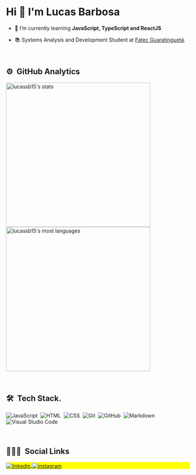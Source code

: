 <!-- Introduction -->
<h1> Hi 👋 I'm Lucas Barbosa </h1>

- 🌱 I’m currently learning <strong>JavaScript, TypeScript and ReactJS</strong>

- 📚 Systems Analysis and Development Student at [Fatec Guaratinguetá](http://www.fatecguaratingueta.edu.br/).

<br>
<!-- GitHub Infos -->

## ⚙️ &nbsp;GitHub Analytics
<p align="left">
<img width="395em" src="https://github-readme-stats.vercel.app/api?username=lucassb15&show_icons=true&theme=vision-friendly-dark" alt="lucassb15's stats"/>
<img width="395em" src="https://github-readme-stats.vercel.app/api/top-langs/?username=lucassb15&layout=compact&theme=vision-friendly-dark" alt="lucassb15's most languages"/>
</p>

<br>
 <!-- Tools -->
 
 ## 🛠 &nbsp;Tech Stack.

![JavaScript](https://img.shields.io/badge/-JavaScript-05122A?style=flat&logo=javascript)&nbsp;
![HTML](https://img.shields.io/badge/-HTML-05122A?style=flat&logo=HTML5)&nbsp;
![CSS](https://img.shields.io/badge/-CSS-05122A?style=flat&logo=CSS3&logoColor=1572B6)&nbsp;
![Git](https://img.shields.io/badge/-Git-05122A?style=flat&logo=git)&nbsp;
![GitHub](https://img.shields.io/badge/-GitHub-05122A?style=flat&logo=github)&nbsp;
![Markdown](https://img.shields.io/badge/-Markdown-05122A?style=flat&logo=markdown)&nbsp;
![Visual Studio Code](https://img.shields.io/badge/-Visual%20Studio%20Code-05122A?style=flat&logo=visual-studio-code&logoColor=007ACC)&nbsp;

<br>
<!-- Social network -->

## 👨🏽‍🦲 &nbsp;Social Links

<p align="left" style="background:yellow">
<a href="https://www.linkedin.com/in/lucas-soares-barbosa/" target="_blank">
  <img align="center" src="https://img.shields.io/badge/-lucasbarbosa-05122A?style=flat&logo=linkedin" alt="linkedin"/>
</a>
<a href="https://www.instagram.com/lukas_soares019/" target="_blank">
 <img align="center" src="https://img.shields.io/badge/-lucasbarbosa-05122A?style=flat&logo=instagram" alt="instagram"/>
</a>
</p>


